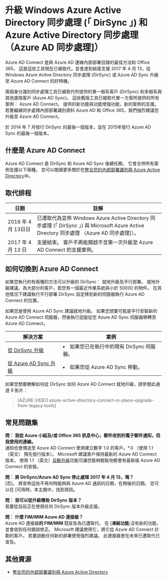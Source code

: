 <properties
    pageTitle="從 DirSync 和 Azure AD Sync 升級 |Microsoft Azure"
    description="說明如何從 DirSync 和 Azure AD Sync 升級至 Azure AD Connect。"
    services="active-directory"
    documentationCenter=""
    authors="andkjell"
    manager="femila"
    editor=""/>

<tags
    ms.service="active-directory"
    ms.workload="identity"
    ms.tgt_pltfrm="na"
    ms.devlang="na"
    ms.topic="article"
    ms.date="06/27/2016"
    ms.author="billmath"/>


# <a name="upgrade-windows-azure-active-directory-sync-dirsync-and-azure-active-directory-sync-azure-ad-sync"></a>升級 Windows Azure Active Directory 同步處理 (「 DirSync 」) 和 Azure Active Directory 同步處理 （Azure AD 同步處理]）
Azure AD Connect 是與 Azure AD 連線內部部署目錄的最佳方法和 Office 365。 這是這些工具現在已被取代，並會達到結尾支援 2017 年 4 月 13，從 Windows Azure Active Directory 同步處理 (DirSync) 或 Azure AD Sync 升級至 Azure AD Connect 的好時機。

兩個身分識別同步處理工具已被取代所提供的單一樹系客戶 (DirSync) 和多樹系與其他進階客戶 (Azure AD Sync)。 這些舊版工具已被取代單一方案所提供的所有案例︰ Azure AD Connect。 提供的新功能與功能增強功能，新的案例的支援。 若要繼續同步處理內部部署識別資料 Azure AD 和 Office 365，我們強烈建議您升級至 Azure AD Connect。

於 2014 年 7 月發行 DirSync 的最後一個版本，並在 2015年發行 Azure AD Sync 的最後一個版本。

## <a name="what-is-azure-ad-connect"></a>什麼是 Azure AD Connect
Azure AD Connect 是 DirSync 和 Azure AD Sync 後續任務。 它會合併所有案例支援以下兩種。 您可以閱讀更多關於在[整合您的內部部署識別與 Azure Active Directory](active-directory-aadconnect.md)中。

## <a name="deprecation-schedule"></a>取代排程

日期 | 註解
 --- | ---
2016 年 4 月 13日日 | 已遭取代為宣佈 Windows Azure Active Directory 同步處理 (「 DirSync 」) 與 Microsoft Azure Active Directory 同步處理 （Azure AD 同步處理]）。
2017 年 4 月 13 日 | 支援結束。 客戶不再能開啟不含第一次升級至 Azure AD Connect 的支援案例。

## <a name="how-to-transition-to-azure-ad-connect"></a>如何切換到 Azure AD Connect
如果您執行的有兩種的方法可以升級的 DirSync︰ 就地升級及平行部署。 就地升級建議，為大部分的客戶，若您有一個最近作業系統與小於 50000 的物件。 在其他情況下建議執行平行部署 DirSync 設定移到新的伺服器執行 Azure AD Connect 的位置。

如果您是使用 Azure AD Sync 建議就地升級。 如果您想要可能是平行安裝新的 Azure AD Connect 伺服器，然後執行迴旋從您 Azure AD Sync 伺服器移轉至 Azure AD Connect。

解決方案 | 案例
----- | -----
[從 DirSync 升級](./connect/active-directory-aadconnect-dirsync-upgrade-get-started.md) | <li>如果您已在執行中的現有 DirSync 伺服器。</li>
[從 Azure AD Sync 升級](active-directory-aadconnect-upgrade-previous-version.md)| <li>如果您從 Azure AD Sync 移動。</li>

如果您想要瞭解如何從 DirSync 如何 Azure AD Connect 就地升級，請參閱此通道 9 影片︰

> [AZURE.VIDEO azure-active-directory-connect-in-place-upgrade-from-legacy-tools]

## <a name="faq"></a>常見問題集
**問︰ 我從 Azure 小組及/或 Office 365 訊息中心，郵件收到的電子郵件通知，但我使用的連線。**  
通知也會傳送至 Azure AD Connect 使用建立數字 1.0 的客戶。\*.0 （使用 1.1 （英文） 預先發行版本）。 Microsoft 建議客戶保持最新的 Azure AD Connect 版本。 使用 1.1 （英文）[自動升級](active-directory-aadconnect-feature-automatic-upgrade.md)功能可讓您能夠輕鬆地都會有最新版 Azure AD Connect 的安裝。

**問︰ 將 DirSync/Azure AD Sync 停止處理 2017 年 4 月 13，嗎？**  
[否]。 將宣佈這些不再何時能夠與 Azure AD 通訊的日期，在稍後的日期。 您可以在 [可用時，本主題中，找到資訊。

**問︰ 我可以從升級哪些 DirSync 版本？**  
若要從目前正在使用任何 DirSync 版本升級支援。

**問︰ 什麼 FIM/MIM Azure AD 連接器？**  
Azure AD 連接器**的 FIM/MIM 已**宣告為已遭取代。 在 [**凍結功能**;沒有新的功能，並會收到任何錯誤修正。 Microsoft 建議使用它，將它從 Azure AD Connect 計劃的客戶。 若要啟動任何新的部署使用強烈建議。 此連接器會在未來已遭取代已宣告。

## <a name="additional-resources"></a>其他資源

* [整合您的內部部署識別與 Azure Active Directory](active-directory-aadconnect.md)
